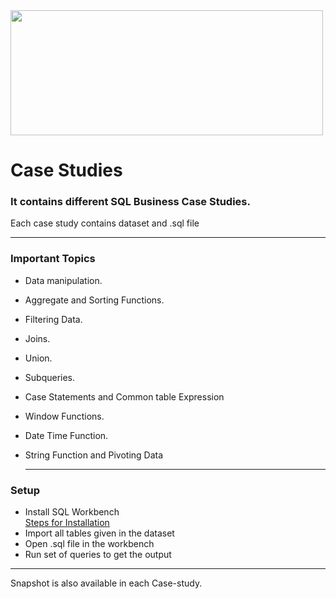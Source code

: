 <img height="200" width="500" src="https://i.imgur.com/HeXwtv0.png">

# Case Studies
### It contains different SQL Business Case Studies.
Each case study contains dataset and .sql file

  ----

### Important Topics
 * Data manipulation.
 * Aggregate and Sorting Functions.
 * Filtering Data.
 * Joins.
 * Union.
 * Subqueries.
 * Case Statements and Common table Expression
 * Window Functions.
 * Date Time Function.
 * String Function and Pivoting Data
 
   ----
 
 ### Setup
  * Install SQL Workbench <br>
  [Steps for Installation](https://dev.mysql.com/doc/workbench/en/wb-installing.html)
  * Import all tables given in the dataset
  * Open .sql file in the workbench
  * Run set of queries to get the output
  
  ----
  
Snapshot is also available in each Case-study.
